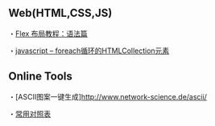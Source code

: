 ## Web(HTML,CSS,JS)
・[Flex 布局教程：语法篇](http://www.ruanyifeng.com/blog/2015/07/flex-grammar.html)

・[javascript – foreach循环的HTMLCollection元素](https://codeday.me/bug/20170630/30733.html)

## Online Tools
・[ASCII图案一键生成]http://www.network-science.de/ascii/

・[常用对照表](https://tool.oschina.net/commons?type=2)
